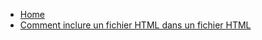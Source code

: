<!-- docs/_sidebar.md -->
- [Home](/)
- [Comment inclure un fichier HTML dans un fichier HTML](Dev\CommentInclureFichierHTMLDansFichierHTML.md)
